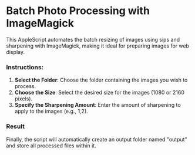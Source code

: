 # Batch Photo Processing with ImageMagick
This AppleScript automates the batch resizing of images using sips and sharpening with ImageMagick, making it ideal for preparing images for web display.

### Instructions:
1. **Select the Folder**: Choose the folder containing the images you wish to process.
2. **Choose the Size**: Select the desired size for the images (1080 or 2160 pixels).
3. **Specify the Sharpening Amount**: Enter the amount of sharpening to apply to the images (e.g., 1,2).

### Result
Finally, the script will automatically create an output folder named "output" and store all processed files within it.

